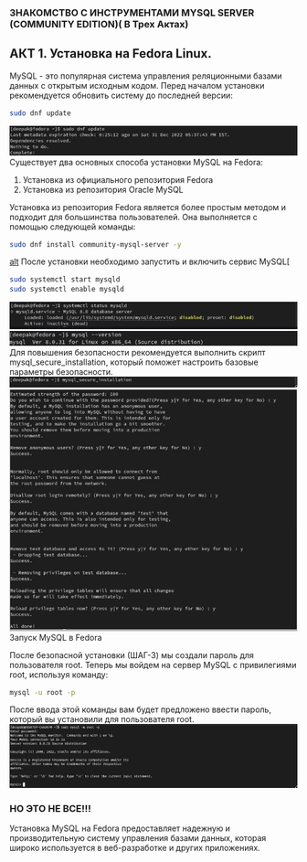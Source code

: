 ### ЗНАКОМСТВО С ИНСТРУМЕНТАМИ MYSQL SERVER (COMMUNITY EDITION)( В Трех Актах)

## АКТ 1. Установка на Fedora Linux.

MySQL - это популярная система управления реляционными базами данных с открытым исходным кодом. 
Перед началом установки рекомендуется обновить систему до последней версии:

```bash
sudo dnf update
```

![alt](20241220033500.png)
Существует два основных способа установки MySQL на Fedora:

1. Установка из официального репозитория Fedora
2. Установка из репозитория Oracle MySQL

Установка из репозитория Fedora является более простым методом и подходит для большинства пользователей. Она выполняется с помощью следующей команды:

```bash
sudo dnf install community-mysql-server -y 
```

[alt](20241220033543.png)
После установки необходимо запустить и включить сервис MySQL[
```bash
sudo systemctl start mysqld
sudo systemctl enable mysqld
```
![alt](20241220033609.png)
![alt](20241220033646.png)
Для повышения безопасности рекомендуется выполнить скрипт mysql_secure_installation, который поможет настроить базовые параметры безопасности.
![alt](20241220033710.png)
![alt](20241220033945.png)
Запуск MySQL в Fedora

После безопасной установки (ШАГ-3) мы создали пароль для пользователя root. Теперь мы войдем на сервер MySQL с привилегиями root, используя команду:

```bash
mysql -u root -p
```

После ввода этой команды вам будет предложено ввести пароль, который вы установили для пользователя root.
![alt](20241220034113.png)
### НО ЭТО НЕ ВСЕ!!!


Установка MySQL на Fedora предоставляет надежную и производительную систему управления базами данных, которая широко используется в веб-разработке и других приложениях.

